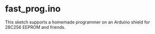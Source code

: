 # fast_prog.ino

This sketch supports a homemade programmer on an Arduino shield for 28C256 EEPROM
and friends.

